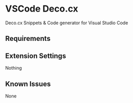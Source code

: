 # VSCode Deco.cx

Deco.cx Snippets & Code generator for Visual Studio Code

## Requirements


## Extension Settings

Nothing

## Known Issues

None
